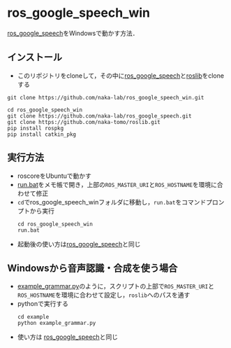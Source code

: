 # ros_google_speech_win

[ros_google_speech](https://github.com/naka-lab/ros_google_speech)をWindowsで動かす方法．

## インストール
- このリポジトリをcloneして，その中に[ros_google_speech](https://github.com/naka-lab/ros_google_speech)と[roslib](https://github.com/naka-tomo/roslib)をcloneする

```
git clone https://github.com/naka-lab/ros_google_speech_win.git

cd ros_google_speech_win
git clone https://github.com/naka-lab/ros_google_speech.git
git clone https://github.com/naka-tomo/roslib.git
pip install rospkg
pip install catkin_pkg
```

## 実行方法
- roscoreをUbuntuで動かす
- [run.bat](run.bat)をメモ帳で開き，上部の`ROS_MASTER_URI`と`ROS_HOSTNAME`を環境に合わせて修正
- `cd`でros_google_speech_winフォルダに移動し，`run.bat`をコマンドプロンプトから実行
  ```
  cd ros_google_speech_win
  run.bat
  ```
- 起動後の使い方は[ros_google_speech](https://github.com/naka-lab/ros_google_speech)と同じ

## Windowsから音声認識・合成を使う場合
- [example_grammar.py](example/example_grammar.py)のように，スクリプトの上部で`ROS_MASTER_URI`と`ROS_HOSTNAME`を環境に合わせて設定し，`roslib`へのパスを通す
- pythonで実行する
  ```
  cd example
  python example_grammar.py
  ```
- 使い方は
[ros_google_speech](https://github.com/naka-lab/ros_google_speech)と同じ

